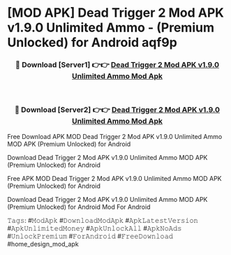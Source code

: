 # [MOD APK] Dead Trigger 2 Mod APK v1.9.0 Unlimited Ammo - (Premium Unlocked) for Android aqf9p



<div align="center">
<h3>🔴 Download [Server1] 👉👉 <a href="https://momento.my/?title=Dead_Trigger_2_Mod_APK_v1.9.0_Unlimited_Ammo">Dead Trigger 2 Mod APK v1.9.0 Unlimited Ammo Mod Apk</a></h3><br>

<h3>🔴 Download [Server2] 👉👉 <a href="https://momento.my/?title=Dead_Trigger_2_Mod_APK_v1.9.0_Unlimited_Ammo">Dead Trigger 2 Mod APK v1.9.0 Unlimited Ammo Mod Apk</a></h3>
</div>



Free Download APK MOD Dead Trigger 2 Mod APK v1.9.0 Unlimited Ammo MOD APK (Premium Unlocked) for Android

Download Dead Trigger 2 Mod APK v1.9.0 Unlimited Ammo MOD APK (Premium Unlocked) for Android

Free APK MOD Dead Trigger 2 Mod APK v1.9.0 Unlimited Ammo MOD APK (Premium Unlocked) for Android

Download Dead Trigger 2 Mod APK v1.9.0 Unlimited Ammo MOD APK (Premium Unlocked) for Android Mod For Android

𝚃𝚊𝚐𝚜: #𝙼𝚘𝚍𝙰𝚙𝚔 #𝙳𝚘𝚠𝚗𝚕𝚘𝚊𝚍𝙼𝚘𝚍𝙰𝚙𝚔 #𝙰𝚙𝚔𝙻𝚊𝚝𝚎𝚜𝚝𝚅𝚎𝚛𝚜𝚒𝚘𝚗 #𝙰𝚙𝚔𝚄𝚗𝚕𝚒𝚖𝚒𝚝𝚎𝚍𝙼𝚘𝚗𝚎𝚢 #𝙰𝚙𝚔𝚄𝚗𝚕𝚘𝚌𝚔𝙰𝚕𝚕 #𝙰𝚙𝚔𝙽𝚘𝙰𝚍𝚜 #𝚄𝚗𝚕𝚘𝚌𝚔𝙿𝚛𝚎𝚖𝚒𝚞𝚖 #𝙵𝚘𝚛𝙰𝚗𝚍𝚛𝚘𝚒𝚍 #𝙵𝚛𝚎𝚎𝙳𝚘𝚠𝚗𝚕𝚘𝚊𝚍 #home_design_mod_apk
